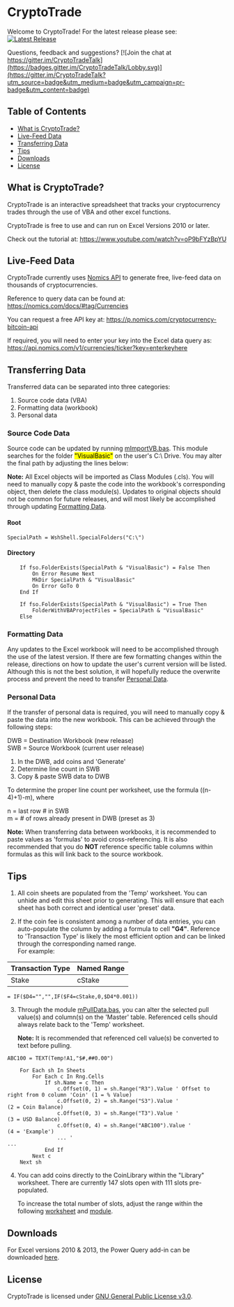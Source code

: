 # CryptoTrade

Welcome to CryptoTrade! For the latest release please see:
[![Latest Release](https://img.shields.io/github/release/CheddarBizcuitz/CryptoTrade.svg?label=latest%20release)](https://github.com/CheddarBizcuitz/CryptoTrade/releases/latest)

Questions, feedback and suggestions?
[![Join the chat at https://gitter.im/CryptoTradeTalk](https://badges.gitter.im/CryptoTradeTalk/Lobby.svg)](https://gitter.im/CryptoTradeTalk?utm_source=badge&utm_medium=badge&utm_campaign=pr-badge&utm_content=badge)

## Table of Contents

- [What is CryptoTrade?](#what-is-cryptotrade)
- [Live-Feed Data](#live-feed-data)
- [Transferring Data](#transferring-data)
- [Tips](#tips)
- [Downloads](#downloads)
- [License](#license)

## What is CryptoTrade?

CryptoTrade is an interactive spreadsheet that tracks your cryptocurrency trades through the use of VBA and other excel functions. 

CryptoTrade is free to use and can run on Excel Versions 2010 or later.

Check out the tutorial at: https://www.youtube.com/watch?v=oP9bFYzBpYU

## Live-Feed Data

CryptoTrade currently uses [Nomics API](https://nomics.com/) to generate free, live-feed data on thousands of cryptocurrencies.

Reference to query data can be found at: https://nomics.com/docs/#tag/Currencies

You can request a free API key at: https://p.nomics.com/cryptocurrency-bitcoin-api

If required, you will need to enter your key into the Excel data query as: https://api.nomics.com/v1/currencies/ticker?key=enterkeyhere

## Transferring Data

Transferred data can be separated into three categories:

1. Source code data (VBA)
2. Formatting data (workbook)
3. Personal data

### Source Code Data

Source code can be updated by running [mImportVB.bas](https://github.com/CheddarBizcuitz/CryptoTrade/blob/main/VBA/mImportVB.bas). This module searches for the folder <mark>"VisualBasic"</mark> on the user's C:\ Drive. You may alter the final path by adjusting the lines below:

**Note:** All Excel objects will be imported as Class Modules (.cls). You will need to manually copy & paste the code into the workbook's corresponding object, then delete the class module(s). Updates to original objects should not be common for future releases, and will most likely be accomplished through updating [Formatting Data](#formatting-data).

#### Root
```VBA
SpecialPath = WshShell.SpecialFolders("C:\")
```

#### Directory
```VBA
    If fso.FolderExists(SpecialPath & "VisualBasic") = False Then
        On Error Resume Next
        MkDir SpecialPath & "VisualBasic"
        On Error GoTo 0
    End If
    
    If fso.FolderExists(SpecialPath & "VisualBasic") = True Then
        FolderWithVBAProjectFiles = SpecialPath & "VisualBasic"
    Else
```

### Formatting Data

Any updates to the Excel workbook will need to be accomplished through the use of the latest version. If there are few formatting changes within the release, directions on how to update the user's current version will be listed. Although this is not the best solution, it will hopefully reduce the overwrite process and prevent the need to transfer [Personal Data](#personal-data).

### Personal Data

If the transfer of personal data is required, you will need to manually copy & paste the data into the new workbook. This can be achieved through the following steps:

DWB = Destination Workbook (new release)  
SWB = Source Workbook (current user release)  

1. In the DWB, add coins and 'Generate'
2. Determine line count in SWB
3. Copy & paste SWB data to DWB

To determine the proper line count per worksheet, use the formula ((n-4)+1)-m), where 

n = last row # in SWB  
m = # of rows already present in DWB (preset as 3)

**Note:** When transferring data between workbooks, it is recommended to paste values as 'formulas' to avoid cross-referencing. It is also recommended that you do **NOT** reference specific table columns within formulas as this will link back to the source workbook.

## Tips

1. All coin sheets are populated from the 'Temp' worksheet. You can unhide and edit this sheet prior to generating. This will ensure that each sheet has both correct and identical user 'preset' data.

2. If the coin fee is consistent among a number of data entries, you can auto-populate the column by adding a formula to cell **"G4"**. Reference to 'Transaction Type' is likely the most efficient option and can be linked through the corresponding named range.  
For example:

Transaction Type | Named Range
------------ | -------------
Stake | cStake

```
= IF($D4="","",IF($F4=cStake,0,$D4*0.001))
```
3. Through the module [mPullData.bas](https://github.com/CheddarBizcuitz/CryptoTrade/blob/main/VBA/mPullData.bas), you can alter the selected pull value(s) and column(s) on the 'Master' table. Referenced cells should always relate back to the 'Temp' worksheet. 

    **Note:** It is recommended that referenced cell value(s) be converted to text before pulling.

```
ABC100 = TEXT(Temp!A1,"$#,##0.00")
```

```VBA
    For Each sh In Sheets
        For Each c In Rng.Cells
            If sh.Name = c Then
                c.Offset(0, 1) = sh.Range("R3").Value ' Offset to right from 0 column 'Coin' (1 = % Value)
                c.Offset(0, 2) = sh.Range("S3").Value '                                      (2 = Coin Balance)
                c.Offset(0, 3) = sh.Range("T3").Value '                                      (3 = USD Balance)
                c.Offset(0, 4) = sh.Range("ABC100").Value '                                  (4 = 'Example')
                ... '                                                                        ...
            End If
        Next c
    Next sh
```
4. You can add coins directly to the CoinLibrary within the "Library" worksheet. There are currently 147 slots open with 111 slots pre-populated. 

    To increase the total number of slots, adjust the range within the following [worksheet](https://github.com/CheddarBizcuitz/CryptoTrade/blob/main/IMAGES/COIN1.png?raw=true) and [module](https://github.com/CheddarBizcuitz/CryptoTrade/blob/main/IMAGES/COIN2.png?raw=true).

## Downloads

For Excel versions 2010 & 2013, the Power Query add-in can be downloaded [here](https://www.microsoft.com/en-us/download/details.aspx?id=39379).

## License

CryptoTrade is licensed under [GNU General Public License v3.0](https://github.com/CheddarBizcuitz/CryptoTrade/blob/main/LICENSE).

